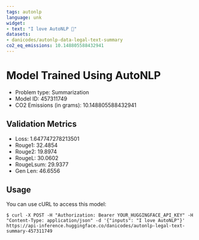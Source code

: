 ```yaml
---
tags: autonlp
language: unk
widget:
- text: "I love AutoNLP 🤗"
datasets:
- danicodes/autonlp-data-legal-text-summary
co2_eq_emissions: 10.148805588432941
---
```


# Model Trained Using AutoNLP

- Problem type: Summarization
- Model ID: 457311749
- CO2 Emissions (in grams): 10.148805588432941

## Validation Metrics

- Loss: 1.647747278213501
- Rouge1: 32.4854
- Rouge2: 19.8974
- RougeL: 30.0602
- RougeLsum: 29.9377
- Gen Len: 46.6556

## Usage

You can use cURL to access this model:

```
$ curl -X POST -H "Authorization: Bearer YOUR_HUGGINGFACE_API_KEY" -H "Content-Type: application/json" -d '{"inputs": "I love AutoNLP"}' https://api-inference.huggingface.co/danicodes/autonlp-legal-text-summary-457311749
```
